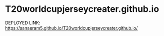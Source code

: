 # T20worldcupjerseycreater.github.io

DEPLOYED LINK: https://sanaeram5.github.io/T20worldcupjerseycreater.github.io/
